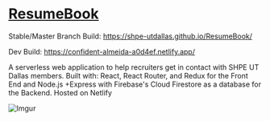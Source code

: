 # [ResumeBook](https://shpe-utdallas.github.io/ResumeBook/)
Stable/Master Branch Build: https://shpe-utdallas.github.io/ResumeBook/

Dev Build: https://confident-almeida-a0d4ef.netlify.app/

A serverless web application to help recruiters get in contact with SHPE UT Dallas members. Built with: React, React Router, and Redux for the Front End and Node.js +Express with Firebase's Cloud Firestore as a database for the Backend. Hosted on Netlify

![Imgur](https://i.imgur.com/qnUQr2l.png)
